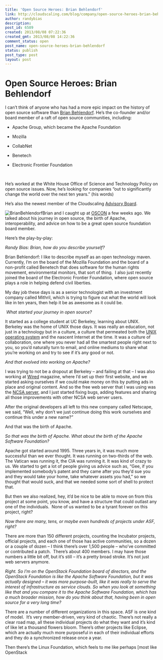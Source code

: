 ```yaml
---
title: 'Open Source Heroes: Brian Behlendorf'
link: http://cloudscaling.com/blog/company/open-source-heroes-brian-behlendorf/
author: randybias
description: 
post_id: 6589
created: 2013/08/08 07:22:36
created_gmt: 2013/08/08 14:22:36
comment_status: open
post_name: open-source-heroes-brian-behlendorf
status: publish
post_type: post
layout: post
---
```


# Open Source Heroes: Brian Behlendorf

I can’t think of anyone who has had a more epic impact on the history of open source software than [Brian Behlendorf](http://en.wikipedia.org/wiki/Brian_Behlendorf). He’s the co-founder and/or board member of a raft of open source communities, including:

  * Apache Group, which became the Apache Foundation

  * Mozilla

  * CollabNet

  * Benetech

  * Electronic Frontier Foundation

 

He’s worked at the White House Office of Science and Technology Policy on open source issues. Now, he’s looking for companies “out to significantly change the world over the next ten years.” (his words)

He’s also the newest member of the Cloudscaling [Advisory Board](/advisoryboard/).

![BrianBehlendorf](http://www.cloudscaling.com/wp-content/uploads/2013/07/BrianBehlendorf.jpg)Brian and I caught up at [OSCON](http://en.wikipedia.org/wiki/Brian_Behlendorf) a few weeks ago. We talked about his journey in open source, the birth of Apache, interoperability, and advice on how to be a great open source foundation board member.

Here’s the play-by-play:

_Randy Bias: Brian, how do you describe yourself?_

Brian Behlendorf: I like to describe myself as an open technology maven. Currently, I’m on the board of the Mozilla Foundation and the board of a non-profit called Benetech that does software for the human rights movement, environmental monitors, that sort of thing.  I also just recently joined the board of the Electronic Frontier Foundation, where open source plays a role in helping defend civil liberties.

My day job these days is as a senior technologist with an investment company called Mithril, which is trying to figure out what the world will look like in ten years, then help it be as awesome as it could be.

 _What started your journey in open source?_

It started as a college student at UC Berkeley, learning about UNIX. Berkeley was the home of UNIX those days. It was really an education, not just in a technology but in a culture, a culture that permeated both the [UNIX operating system](http://en.wikipedia.org/wiki/Unix) and the nascent Internet at the time. It was a culture of collaboration, one where you never had all the smartest people right next to you, so you’d naturally turn to email, and online mediums to share what you’re working on and try to see if it’s any good or not. 

_And that evolved into working on Apache?_

I was trying to not be a dropout at Berkeley – and failing at that – I was also working at [Wired](http://www.wired.com/) magazine, where I’d set up their first website, and we started asking ourselves if we could make money on this by putting ads in place and original content. And so the free web server that I was using was the [NCSA server](http://en.wikipedia.org/wiki/NCSA_HTTPd), and I just started fixing bugs, adding features and sharing all those improvements with other NCSA web server users. 

After the original developers all left to this new company called Netscape, we said, “Well, why don’t we just continue doing this work ourselves and continue this under a new name?”

And that was the birth of Apache.

_So that was the birth of Apache. What about the birth of the Apache Software Foundation?_

Apache got started around 1995. Three years in, it was much more successful than we ever thought. It was running on two-thirds of the web. The Vatican was running it, the CIA was running it. It was kind of crazy to us. We started to get a lot of people giving us advice such as, “Gee, if you implemented somebody’s patent and they came after you they’d sue you and they would take your home, take whatever assets you had,” so we thought that would suck, and that we needed some sort of shell to protect that.

But then we also realized, hey, it’d be nice to be able to move on from this project at some point, you know, and have a structure that could outlast any one of the individuals.  None of us wanted to be a tyrant forever on this project, right?

_Now there are many, tens, or maybe even hundreds of projects under ASF, right?_

There are more than 150 different projects, counting the Incubator projects, official projects, and each one of those has active communities, so a dozen or a couple of dozen – I think there’s over 1,500 people – who’ve committed or contributed a patch.  There’s about 400 members. I may have those numbers a little bit off, but it’s still – it’s a pretty broad stroke. It’s not just web servers anymore.

_Right. So I’m on the OpenStack Foundation board of directors, and the OpenStack Foundation is like the Apache Software Foundation, but it was actually designed – it was more purpose-built, like it was really to serve the interest of infrastructure as service clouds. So when you look at something like that and you compare it to the Apache Software Foundation, which has a much broader mission, how do you think about that, having been in open source for a very long time?_

There are a number of different organizations in this space. ASF is one kind of model.  It’s very member-driven, very kind of chaotic. There’s not really a clear road map, all these individual projects do what they want and it’s kind of like let a thousand flowers bloom. There’s other projects like Eclipse, which are actually much more purposeful in each of their individual efforts and they do a synchronized release once a year.

Then there’s the Linux Foundation, which feels to me like perhaps [most like OpenStack
